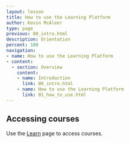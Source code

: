 ```yaml
---
layout: lesson
title: How to use the Learning Platform
author: Kevin McAleer
type: page
previous: 00_intro.html
description: Orientation
percent: 100
navigation:
- name: How to use the Learning Platform
- content:
  - section: Overview
    content:
    - name: Introduction
      link: 00_intro.html
    - name: How to use the Learning Platform
      link: 01_how_to_use.html
---
```



## Accessing courses

Use the [Learn](/learn) page to access courses.